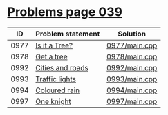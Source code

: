 # [Problems page 039](https://www.e-olymp.com/en/problems?page=39)


| ID   | Problem statement                                           | Solution                       |
|------|-------------------------------------------------------------|--------------------------------|
| 0977 | [Is it a Tree?](https://www.e-olymp.com/en/problems/977)    | [0977/main.cpp](0977/main.cpp) |
| 0978 | [Get a tree](https://www.e-olymp.com/en/problems/978)       | [0978/main.cpp](0978/main.cpp) |
| 0992 | [Cities and roads](https://www.e-olymp.com/en/problems/992) | [0992/main.cpp](0992/main.cpp) |
| 0993 | [Traffic lights](https://www.e-olymp.com/en/problems/993)   | [0993/main.cpp](0993/main.cpp) |
| 0994 | [Coloured rain](https://www.e-olymp.com/en/problems/994)    | [0994/main.cpp](0994/main.cpp) |
| 0997 | [One knight](https://www.e-olymp.com/en/problems/997)       | [0997/main.cpp](0997/main.cpp) |

